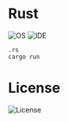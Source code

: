 # Rust
![OS](https://img.shields.io/badge/platform-linux--64%20%7C%20win--32%20%7C%20osx--64%20%7C%20win--64-%23373737)   ![IDE](https://img.shields.io/badge/Cargo-v1.41.0-%23373737) 

```
.rs
cargo run
```

# License 
![License](https://img.shields.io/badge/license-MIT-%23373737)
